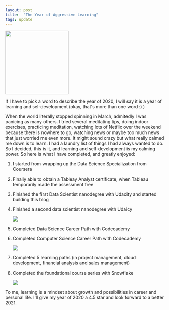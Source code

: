 ```yaml
---
layout: post
title:  "The Year of Aggressive Learning"
tags: update
---
```


<img src="https://github.com/tanyayt/tanyayt.github.io/blob/master/images/noun_License_.png?raw=true" width=200px>

If I have to pick a word to describe the year of 2020, I will say it is a year of learning and sel-development (okay, that's more than one word :) ) 

When the world literally stopped spinning in March, admitedly I was panicing as many others. I tried several meditating tips, doing indoor exercises, practicing meditation, watching lots of Netflix over the weekend because there is nowhere to go, watching news or maybe too much news that just worried me even more. It might sound crazy but what really calmed me down is to learn. I had a laundry list of things I had always wanted to do. So I decided, this is it, and learning and self-development is my calming power. So here is what I have completed, and greatly enjoyed: 

1. I started from wrapping up the Data Science Specialization from Coursera 

2. Finally able to obtain a Tableay Analyst certificate, when Tableau temporarily made the assessment free 

3. Finished the first Data Scientist nanodegree with Udacity and started building this blog 

4. Finished a second data scientist nanodegree with Udaicy 

   <img src="https://github.com/tanyayt/tanyayt.github.io/blob/master/images/certificate2020-1.png?raw=true">

5. Completed Data Science Career Path with Codecademy 

6. Completed Computer Science Career Path with Codecademy 

   <img src="https://github.com/tanyayt/tanyayt.github.io/blob/master/images/certificate-2020-2.png?raw=true">

7. Completed 5 learning paths (in project management, cloud development, financial analysis and sales management)

8. Completed the foundational course series with Snowflake 

   <img src="https://github.com/tanyayt/tanyayt.github.io/blob/master/images/certificate-2020-3.png?raw=true">

To me, learning is a mindset about growth and possibilities in career and personal life. I'll give my year of 2020 a 4.5 star and look forward to a better 2021. 